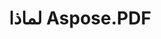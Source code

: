 ---
title: لماذا Aspose.PDF
linktitle: لماذا Aspose.PDF
type: docs
weight: 10
url: /cpp/why-aspose-pdf/
description: في القسم التالي نوضح لماذا يختار المستخدمون Aspose.PDF لـ C++ للعمل مع المستندات.
lastmod: "2024-03-05"
sitemap:
    changefreq: "weekly"
    priority: 0.7
---